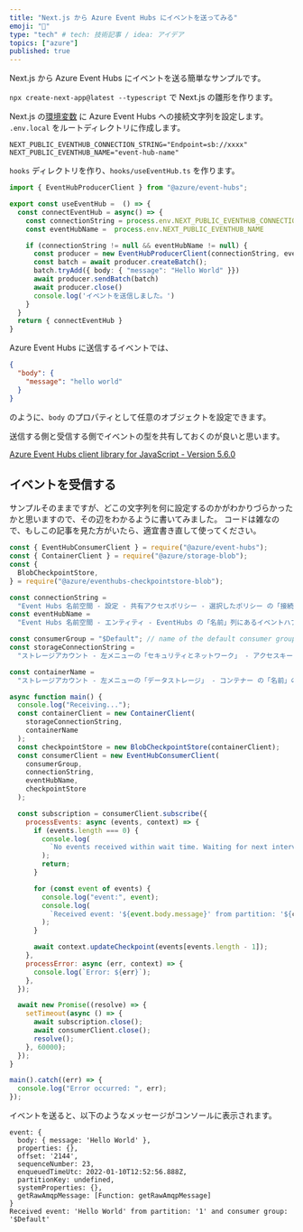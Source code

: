 ```yaml
---
title: "Next.js から Azure Event Hubs にイベントを送ってみる"
emoji: "🦔"
type: "tech" # tech: 技術記事 / idea: アイデア
topics: ["azure"]
published: true
---
```


Next.js から Azure Event Hubs にイベントを送る簡単なサンプルです。

`npx create-next-app@latest --typescript` で Next.js の雛形を作ります。

Next.js の[環境変数](https://nextjs-ja-translation-docs.vercel.app/docs/basic-features/environment-variables) に Azure Event Hubs への接続文字列を設定します。 `.env.local` をルートディレクトリに作成します。

```bash:.env.local
NEXT_PUBLIC_EVENTHUB_CONNECTION_STRING="Endpoint=sb://xxxx"
NEXT_PUBLIC_EVENTHUB_NAME="event-hub-name"
```

`hooks` ディレクトリを作り、`hooks/useEventHub.ts` を作ります。

```js:hooks/useEventHub.ts
import { EventHubProducerClient } from "@azure/event-hubs";

export const useEventHub =  () => {
  const connectEventHub = async() => {
    const connectionString = process.env.NEXT_PUBLIC_EVENTHUB_CONNECTION_STRING
    const eventHubName =  process.env.NEXT_PUBLIC_EVENTHUB_NAME

    if (connectionString != null && eventHubName != null) {
      const producer = new EventHubProducerClient(connectionString, eventHubName)
      const batch = await producer.createBatch();
      batch.tryAdd({ body: { "message": "Hello World" }})
      await producer.sendBatch(batch)
      await producer.close()
      console.log('イベントを送信しました。')
    }
  }
  return { connectEventHub }
}
```

Azure Event Hubs に送信するイベントでは、

```json
{
  "body": {
    "message": "hello world"
  }
}
```

のように、`body` のプロパティとして任意のオブジェクトを設定できます。

送信する側と受信する側でイベントの型を共有しておくのが良いと思います。

[Azure Event Hubs client library for JavaScript - Version 5.6.0](https://docs.microsoft.com/en-us/javascript/api/overview/azure/event-hubs-readme?view=azure-node-latest)

## イベントを受信する

サンプルそのままですが、どこの文字列を何に設定するのかがわかりづらかったかと思いますので、その辺をわかるように書いてみました。
コードは雑なので、もしこの記事を見た方がいたら、適宜書き直して使ってください。

```js
const { EventHubConsumerClient } = require("@azure/event-hubs");
const { ContainerClient } = require("@azure/storage-blob");
const {
  BlobCheckpointStore,
} = require("@azure/eventhubs-checkpointstore-blob");

const connectionString =
  "Event Hubs 名前空間 - 設定 - 共有アクセスポリシー - 選択したポリシー の「接続文字列 - 主キー」";
const eventHubName =
  "Event Hubs 名前空間 - エンティティ - EventHubs の「名前」列にあるイベントハブ";

const consumerGroup = "$Default"; // name of the default consumer group（ここの値はよくわからなかった）
const storageConnectionString =
  "ストレージアカウント - 左メニューの「セキュリティとネットワーク」 - アクセスキー の key1 の接続文字列 DefaultEndpointsProtocol=...をコピーしたもの";

const containerName =
  "ストレージアカウント - 左メニューの「データストレージ」 - コンテナー の「名前」の列にある名前";

async function main() {
  console.log("Receiving...");
  const containerClient = new ContainerClient(
    storageConnectionString,
    containerName
  );
  const checkpointStore = new BlobCheckpointStore(containerClient);
  const consumerClient = new EventHubConsumerClient(
    consumerGroup,
    connectionString,
    eventHubName,
    checkpointStore
  );

  const subscription = consumerClient.subscribe({
    processEvents: async (events, context) => {
      if (events.length === 0) {
        console.log(
          `No events received within wait time. Waiting for next interval`
        );
        return;
      }

      for (const event of events) {
        console.log("event:", event);
        console.log(
          `Received event: '${event.body.message}' from partition: '${context.partitionId}' and consumer group: '${context.consumerGroup}'`
        );
      }

      await context.updateCheckpoint(events[events.length - 1]);
    },
    processError: async (err, context) => {
      console.log(`Error: ${err}`);
    },
  });

  await new Promise((resolve) => {
    setTimeout(async () => {
      await subscription.close();
      await consumerClient.close();
      resolve();
    }, 60000);
  });
}

main().catch((err) => {
  console.log("Error occurred: ", err);
});
```

イベントを送ると、以下のようなメッセージがコンソールに表示されます。

```console
event: {
  body: { message: 'Hello World' },
  properties: {},
  offset: '2144',
  sequenceNumber: 23,
  enqueuedTimeUtc: 2022-01-10T12:52:56.888Z,
  partitionKey: undefined,
  systemProperties: {},
  getRawAmqpMessage: [Function: getRawAmqpMessage]
}
Received event: 'Hello World' from partition: '1' and consumer group: '$Default'

```
